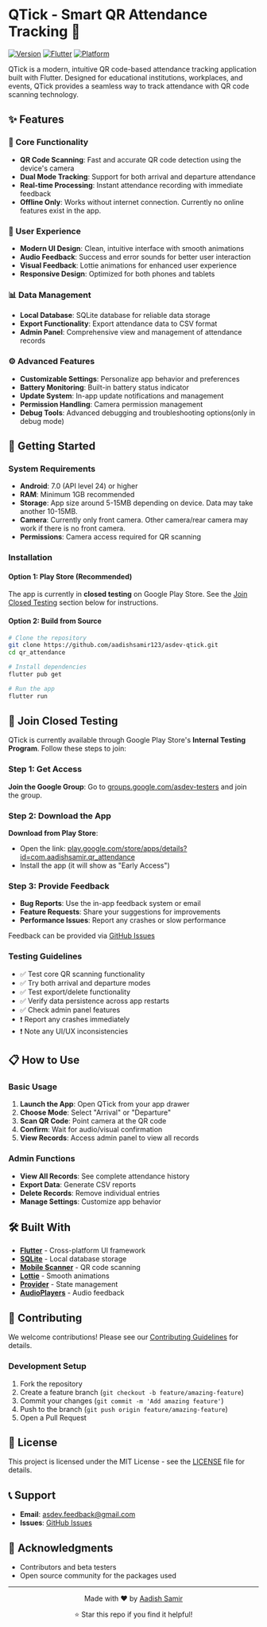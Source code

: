 # QTick - Smart QR Attendance Tracking 📱

[![Version](https://img.shields.io/badge/version-2.0.0-blue.svg)](https://github.com/aadishsamir123/asdev-qtick)
[![Flutter](https://img.shields.io/badge/Flutter-3.27.0+-02569B.svg?logo=flutter)](https://flutter.dev)
[![Platform](https://img.shields.io/badge/platform-Android-green.svg)](https://play.google.com/store)

QTick is a modern, intuitive QR code-based attendance tracking application built with Flutter. Designed for educational institutions, workplaces, and events, QTick provides a seamless way to track attendance with QR code scanning technology.

## ✨ Features

### 🎯 Core Functionality

- **QR Code Scanning**: Fast and accurate QR code detection using the device's camera
- **Dual Mode Tracking**: Support for both arrival and departure attendance
- **Real-time Processing**: Instant attendance recording with immediate feedback
- **Offline Only**: Works without internet connection. Currently no online features exist in the app.

### 🎨 User Experience

- **Modern UI Design**: Clean, intuitive interface with smooth animations
- **Audio Feedback**: Success and error sounds for better user interaction
- **Visual Feedback**: Lottie animations for enhanced user experience
- **Responsive Design**: Optimized for both phones and tablets

### 📊 Data Management

- **Local Database**: SQLite database for reliable data storage
- **Export Functionality**: Export attendance data to CSV format
- **Admin Panel**: Comprehensive view and management of attendance records

### ⚙️ Advanced Features

- **Customizable Settings**: Personalize app behavior and preferences
- **Battery Monitoring**: Built-in battery status indicator
- **Update System**: In-app update notifications and management
- **Permission Handling**: Camera permission management
- **Debug Tools**: Advanced debugging and troubleshooting options(only in debug mode)

## 🚀 Getting Started

### System Requirements

- **Android**: 7.0 (API level 24) or higher
- **RAM**: Minimum 1GB recommended
- **Storage**: App size around 5-15MB depending on device. Data may take another 10-15MB.
- **Camera**: Currently only front camera. Other camera/rear camera may work if there is no front camera.
- **Permissions**: Camera access required for QR scanning

### Installation

#### Option 1: Play Store (Recommended)

The app is currently in **closed testing** on Google Play Store. See the [Join Closed Testing](#-join-closed-testing) section below for instructions.

#### Option 2: Build from Source

```bash
# Clone the repository
git clone https://github.com/aadishsamir123/asdev-qtick.git
cd qr_attendance

# Install dependencies
flutter pub get

# Run the app
flutter run
```

## 🧪 Join Closed Testing

QTick is currently available through Google Play Store's **Internal Testing Program**. Follow these steps to join:

### Step 1: Get Access

**Join the Google Group**: Go to [groups.google.com/asdev-testers](https://groups.google.com/asdev-testers) and join the group.

### Step 2: Download the App

**Download from Play Store**:

- Open the link: [play.google.com/store/apps/details?id=com.aadishsamir.qr_attendance](https://play.google.com/store/apps/details?id=com.aadishsamir.qr_attendance)
- Install the app (it will show as "Early Access")

### Step 3: Provide Feedback

- **Bug Reports**: Use the in-app feedback system or email
- **Feature Requests**: Share your suggestions for improvements
- **Performance Issues**: Report any crashes or slow performance

Feedback can be provided via [GitHub Issues](https://github.com/aadishsamir123/asdev-qtick/issues)

### Testing Guidelines

- ✅ Test core QR scanning functionality
- ✅ Try both arrival and departure modes
- ✅ Test export/delete functionality
- ✅ Verify data persistence across app restarts
- ✅ Check admin panel features
- ❗ Report any crashes immediately
- ❗ Note any UI/UX inconsistencies

## 📋 How to Use

### Basic Usage

1. **Launch the App**: Open QTick from your app drawer
2. **Choose Mode**: Select "Arrival" or "Departure"
3. **Scan QR Code**: Point camera at the QR code
4. **Confirm**: Wait for audio/visual confirmation
5. **View Records**: Access admin panel to view all records

### Admin Functions

- **View All Records**: See complete attendance history
- **Export Data**: Generate CSV reports
- **Delete Records**: Remove individual entries
- **Manage Settings**: Customize app behavior

## 🛠️ Built With

- **[Flutter](https://flutter.dev/)** - Cross-platform UI framework
- **[SQLite](https://www.sqlite.org/)** - Local database storage
- **[Mobile Scanner](https://pub.dev/packages/mobile_scanner)** - QR code scanning
- **[Lottie](https://pub.dev/packages/lottie)** - Smooth animations
- **[Provider](https://pub.dev/packages/provider)** - State management
- **[AudioPlayers](https://pub.dev/packages/audioplayers)** - Audio feedback

## 🤝 Contributing

We welcome contributions! Please see our [Contributing Guidelines](CONTRIBUTING.md) for details.

### Development Setup

1. Fork the repository
2. Create a feature branch (`git checkout -b feature/amazing-feature`)
3. Commit your changes (`git commit -m 'Add amazing feature'`)
4. Push to the branch (`git push origin feature/amazing-feature`)
5. Open a Pull Request

## 📄 License

This project is licensed under the MIT License - see the [LICENSE](LICENSE) file for details.

## 📞 Support

- **Email**: [asdev.feedback@gmail.com](mailto:asdev.feedback@gmail.com)
- **Issues**: [GitHub Issues](https://github.com/aadishsamir123/asdev-qtick/issues)

## 🎉 Acknowledgments

- Contributors and beta testers
- Open source community for the packages used

---

<div align="center">
  <p>Made with ❤️ by <a href="https://github.com/aadishsamir123">Aadish Samir</a></p>
  <p>⭐ Star this repo if you find it helpful!</p>
</div>
